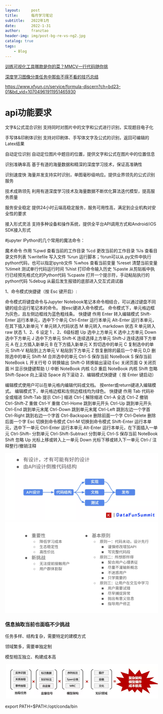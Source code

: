 ```yaml
---
layout:     post
title:      每月学习笔记
subtitle:   2022年1月
date:       2022-1-31
author:     franztao
header-img: img/post-bg-re-vs-ng2.jpg
catalog: true
tags:
    - Blog
---
```


[训练可视化工具哪款是你的菜？MMCV一行代码随你挑](https://mp.weixin.qq.com/s/adMGb6y9oRS-LaLAKvFGKg)


[深度学习图像分类任务中那些不得不看的技巧总结](https://mp.weixin.qq.com/s/rhLlQwSJavjCIUa9GLxjSA)


https://www.xfyun.cn/service/formula-discern?ch=bd23-01&bd_vid=10704961911951465930


# api功能要求
文字&公式混合识别
支持同时对图片中的文字和公式进行识别，实现题目电子化

手写体&印刷体识别
支持对印刷体、手写体文字及公式的识别，返回可编辑的 Latex结果

自动定位识别
自动定位图片中题目的位置，提供文字和公式在图片中的位置信息

识别准确率高
基于有道的海量数据和精深的深度学习技术，保证高准确性

识别速度快
海量并发支持实时识别，单图毫秒级响应。提供业界领先的公式识别服务

技术成熟领先
利用有道深度学习技术及海量数据不断优化算法迭代模型，提高服务质量

服务安全稳定
提供24小时云端高稳定服务，服务可用性高，满足到企业机构对安全性的要求

接入形式灵活
支持多种设备和操作系统，提供全平台API调用方式和Android/iOS SDK接入形式


#jupyter
IPython的几个常用的魔法命令：

魔术命令	作用
%pwd	查看当前的工作目录
%cd	更改当前的工作目录
%ls	查看目录文件列表
%writefile	写入文件
%run	运行脚本；％run可以从.py文件中执行python代码，也可以指定ipynb文件
%whos	查看当前变量
%reset	清楚当前变量
%timeit	测试单行代码运行时间
%hist	打印命令输入历史
%paste	从剪贴板中执行已经预先格式化的Python代码
%cpaste	打开一个提示符，手动粘贴执行的python代码
%debug	从最后发生报错的底部进入交互式调试器

1、命令模式快捷键（按 Esc 键开启）:

命令模式将键盘命令与Jupyter Notebook笔记本命令相结合，可以通过键盘不同键的组合运行笔记本的命令。
按esc键进入命令模式。
命令模式下，单元格边框为灰色，且左侧边框线为蓝色粗线条。
快捷键	作用
Enter	转入编辑模式
Shift-Enter	运行本单元，选中下个单元
Ctrl-Enter	运行本单元
Alt-Enter	运行本单元，在其下插入新单元
Y	单元转入代码状态
M	单元转入 markdown 状态
R	单元转入 raw 状态
1、2、6	设定 1 、2、6级标题
Up	选中上方单元
K	选中上方单元
Down	选中下方单元
J	选中下方单元
Shift-K	连续选择上方单元
Shift-J	连续选择下方单元
A	在上方插入新单元
B	在下方插入新单元
X	剪切选中的单元
C	复制选中的单元
Shift-V	粘贴到上方单元
V	粘贴到下方单元
Z	恢复删除的最后一个单元
D,D	删除选中的单元
Shift-M	合并选中的单元
Ctrl-S	保存当前 NoteBook
S	保存当前 NoteBook
L	开关行号
O	转换输出
Shift-O	转换输出滚动
Esc	关闭页面
Q	关闭页面
H	显示快捷键帮助
I,I	中断 NoteBook 内核
0,0	重启 NoteBook 内核
Shift	忽略
Shift-Space	向上滚动
Space	向下滚动
2、编辑模式快捷键（ 按 Enter 键启动）

编辑模式使用户可以在单元格内编辑代码或文档。
按enter或return键进入编辑模式。
编辑模式下，单元格边框和左侧边框线均为绿色。
快捷键	作用
Tab	代码补全或缩进
Shift-Tab	提示
Ctrl-]	缩进
Ctrl-[	解除缩进
Ctrl-A	全选
Ctrl-Z	撤销
Ctrl-Shift-Z	重做
Ctrl-Y	重做
Ctrl-Home	跳到单元开头
Ctrl-Up	跳到单元开头
Ctrl-End	跳到单元末尾
Ctrl-Down	跳到单元末尾
Ctrl-Left	跳到左边一个字首
Ctrl-Right	跳到右边一个字首
Ctrl-Backspace	删除前面一个字
Ctrl-Delete	删除后面一个字
Esc	切换到命令模式
Ctrl-M	切换到命令模式
Shift-Enter	运行本单元，选中下一单元
Ctrl-Enter	运行本单元
Alt-Enter	运行本单元，在下面插入一单元
Ctrl-Shift–	分割单元
Ctrl-Shift-Subtract	分割单元
Ctrl-S	保存当前 NoteBook
Shift	忽略
Up	光标上移或转入上一单元
Down	光标下移或转入下一单元
Ctrl-/	注释整行/撤销注释


![img_3.png](/img/2022-01-31-monthly_note_202201/img_3.png)
![img_4.png](/img/2022-01-31-monthly_note_202201/img_4.png)


### 信息抽取当前也面临不少挑战
任务多样、结构复杂，需要特定的建模方式

领域繁多，需要单独定制

模型相互独立、构建成本高

![img_5.png](/img/2022-01-31-monthly_note_202201/img_5.png)

export PATH=$PATH:/opt/conda/bin 
